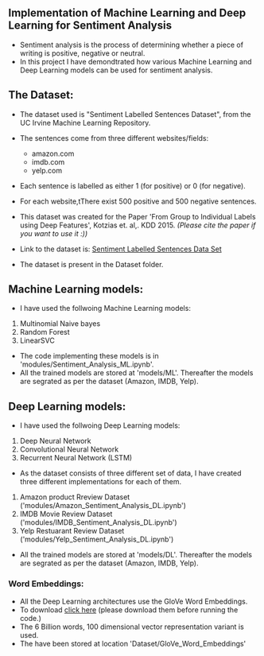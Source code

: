 
## Implementation of Machine Learning and Deep Learning for Sentiment Analysis
* Sentiment analysis is the process of determining whether a piece of writing is positive, negative or neutral. 
* In this project I have demondtrated how various Machine Learning and Deep Learning models can be used for sentiment analysis.

## The Dataset:
* The dataset used is "Sentiment Labelled Sentences Dataset", from the UC Irvine Machine Learning Repository.
* The sentences come from three different websites/fields:
    * amazon.com
    * imdb.com
    * yelp.com
* Each sentence is labelled as either 1 (for positive) or 0 (for negative).
* For each website,tThere exist 500 positive and 500 negative sentences.
* This dataset was created for the Paper 'From Group to Individual Labels using Deep Features', Kotzias et. al,. KDD 2015.  *(Please cite the paper if you want to use it :))*

* Link to the dataset is: [Sentiment Labelled Sentences Data Set](https://archive.ics.uci.edu/ml/datasets/Sentiment+Labelled+Sentences)
* The dataset is present in the Dataset folder.

## Machine Learning models:
* I have used the follwoing Machine Learning models:

 1. Multinomial Naive bayes
 2. Random Forest
 3. LinearSVC


* The code implementing these models is in 'modules/Sentiment_Analysis_ML.ipynb'.
* All the trained models are stored at 'models/ML'. Thereafter the models are segrated as per the dataset (Amazon, IMDB, Yelp).

## Deep Learning models:
* I have used the follwoing Deep Learning models:

 1. Deep Neural Network
 2. Convolutional Neural Network
 3. Recurrent Neural Network (LSTM)


* As the dataset consists of three different set of data, I have created three different implementations for each of them.

 1. Amazon product Rreview Dataset  ('modules/Amazon_Sentiment_Analysis_DL.ipynb')
 2. IMDB Movie Review Dataset  ('modules/IMDB_Sentiment_Analysis_DL.ipynb')
 3. Yelp Restuarant Review Dataset  ('modules/Yelp_Sentiment_Analysis_DL.ipynb')


* All the trained models are stored at 'models/DL'. Thereafter the models are segrated as per the dataset (Amazon, IMDB, Yelp).

### Word Embeddings:
* All the Deep Learning architectures use the GloVe Word Embeddings.
* To download [click here](https://www.kaggle.com/rtatman/glove-global-vectors-for-word-representation?select=glove.6B.100d.txt) (please download them before running the code.)
* The 6 Billion words, 100 dimensional vector representation variant is used.
* The have been stored at location 'Dataset/GloVe_Word_Embeddings'
